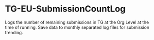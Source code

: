 # TG-EU-SubmissionCountLog
Logs the number of remaining submissions in TG at the Org Level at the time of running.  Save data to monthly separated log files for submission trending. 

